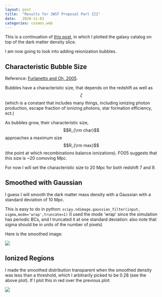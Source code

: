 ```yaml
---
layout: post
title:  "Results for JWST Proposal Part III"
date:   2020-11-03
categories: cosmos_web
---
```


This is a continuation of <a href="https://ndrakos.github.io/blog/cosmos_web/Results_for_JWST_Proposal_Part_II/">this post</a>, in which I plotted the galaxy catalog on top of the dark matter density slice.

I am now going to look into adding reionization bubbles.

## Characteristic Bubble Size

Reference: <a href="https://ui.adsabs.harvard.edu/abs/2005MNRAS.363.1031F/abstract">Furlanetto and Oh, 2005</a>.

Bubbles have a characteristic size, that depends on the redshift as well as $$\zeta$$ (which is a constant that includes many things, including ionizing photon production, escape fraction of ionizing photons, star formation efficiency, ect.)

As bubbles grow, their characteristic size, $$R_{\rm char}$$ approaches a maximum size $$R_{\rm max}$$ (the point at which recombinations balance ionizations). FO05 suggests that this size is ~20 comoving Mpc.

For now I will set the characteristic size to 20 Mpc for both redshift 7 and 9.


## Smoothed with Gaussian

I guess I will smooth the dark matter mass density with a Gaussian with a standard deviation of 10 Mpc.

This is easy to do in python: <code>scipy.ndimage.gaussian_filter(input, sigma,mode='wrap',truncate=1)</code>  (I used the mode 'wrap' since the simulation has periodic BCs, and I truncated it at one standard deviation: also note that sigma should be in units of the number of pixels)

Here is the smoothed image:

<img src="{{ site.baseurl }}/assets/plots/20201103_density_smoothed.png">


## Ionized Regions

I made the smoothed distribution transparent when the smoothed density was less than a threshold, which I arbitrarily picked to be 0.28 (see the above plot). If I plot this in red over the previous plot:

<img src="{{ site.baseurl }}/assets/plots/20201103_Snapshot.png">
